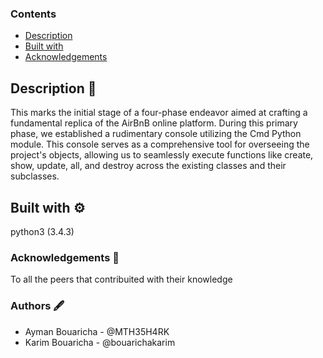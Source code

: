 ### Contents

- [Description](#Description)
- [Built with](#Built-with)
- [Acknowledgements](#Acknowledgements)

## Description :page_facing_up:
This marks the initial stage of a four-phase endeavor aimed at crafting a fundamental replica of the AirBnB online platform. During this primary phase, we established a rudimentary console utilizing the Cmd Python module. This console serves as a comprehensive tool for overseeing the project's objects, allowing us to seamlessly execute functions like create, show, update, all, and destroy across the existing classes and their subclasses.

## Built with :gear:
python3 (3.4.3)

### Acknowledgements :raised_hands:
To all the peers that contribuited with their knowledge

### Authors :fountain_pen:
* Ayman Bouaricha - @MTH35H4RK
* Karim Bouaricha - @bouarichakarim